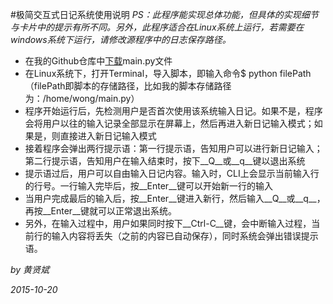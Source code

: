 #极简交互式日记系统使用说明
_PS：此程序能实现总体功能，但具体的实现细节与卡片中的提示有所不同。另外，此程序适合在Linux系统上运行，若需要在windows系统下运行，请修改源程序中的日志保存路径。_

 + 在我的Github仓库中[下载](https://github.com/wong-github/OMOOC2py/tree/master/_src/om2py0w/0wex1)main.py文件
 + 在Linux系统下，打开Terminal，导入脚本，即输入命令$ python filePath（filePath即脚本的存储路径，比如我的脚本存储路径为：/home/wong/main.py）
 + 程序开始运行后，先检测用户是否首次使用该系统输入日记。如果不是，程序会将用户以往的输入记录全部显示在屏幕上，然后再进入新日记输入模式；如果是，则直接进入新日记输入模式
 + 接着程序会弹出两行提示语：第一行提示语，告知用户可以进行新日记输入；第二行提示语，告知用户在输入结束时，按下__Q__或__q__键以退出系统
 + 提示语过后，用户可以自由输入日记内容。输入时，CLI上会显示当前输入行的行号。一行输入完毕后，按__Enter__键可以开始新一行的输入
 + 当用户完成最后的输入后，按__Enter__键进入新行，然后输入__Q__或__q__，再按__Enter__键就可以正常退出系统。
 + 另外，在输入过程中，用户如果同时按下__Ctrl-C__键，会中断输入过程，当前行的输入内容将丢失（之前的内容已自动保存），同时系统会弹出错误提示语。

_by 黄贤斌_

_2015-10-20_
